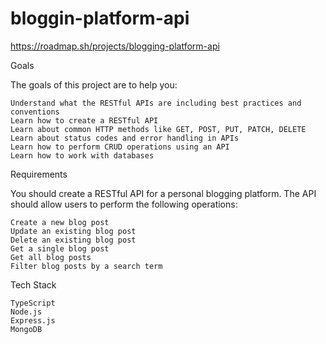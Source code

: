 # bloggin-platform-api
https://roadmap.sh/projects/blogging-platform-api

Goals

The goals of this project are to help you:

    Understand what the RESTful APIs are including best practices and conventions
    Learn how to create a RESTful API
    Learn about common HTTP methods like GET, POST, PUT, PATCH, DELETE
    Learn about status codes and error handling in APIs
    Learn how to perform CRUD operations using an API
    Learn how to work with databases

Requirements

You should create a RESTful API for a personal blogging platform. The API should allow users to perform the following operations:

    Create a new blog post
    Update an existing blog post
    Delete an existing blog post
    Get a single blog post
    Get all blog posts
    Filter blog posts by a search term

Tech Stack

    TypeScript
    Node.js
    Express.js
    MongoDB
